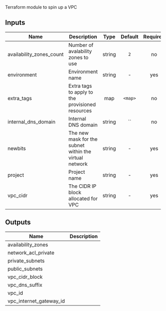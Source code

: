 Terraform module to spin up a VPC


## Inputs

| Name | Description | Type | Default | Required |
|------|-------------|:----:|:-----:|:-----:|
| availability_zones_count | Number of avalability zones to use | string | `2` | no |
| environment | Environment name | string | - | yes |
| extra_tags | Extra tags to apply to the provisioned resources | map | `<map>` | no |
| internal_dns_domain | Internal DNS domain | string | `` | no |
| newbits | The new mask for the subnet within the virtual network | string | - | yes |
| project | Project name | string | - | yes |
| vpc_cidr | The CIDR IP block allocated for VPC | string | - | yes |

## Outputs

| Name | Description |
|------|-------------|
| availability_zones |  |
| network_acl_private |  |
| private_subnets |  |
| public_subnets |  |
| vpc_cidr_block |  |
| vpc_dns_suffix |  |
| vpc_id |  |
| vpc_internet_gateway_id |  |


